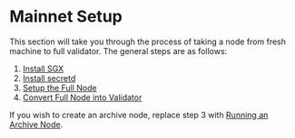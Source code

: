 # Mainnet Setup

This section will take you through the process of taking a node from fresh machine to full validator. The general steps are as follows:

1. [Install SGX](install-sgx.md)
2. [Install secretd](install-secretd.md)
3. [Setup the Full Node](setup-full-node.md)
4. [Convert Full Node into Validator](becoming-a-validator.md)

If you wish to create an archive node, replace step 3 with [Running an Archive Node](../sentry-archive-and-ibc-node-setup/archive-nodes.md).
